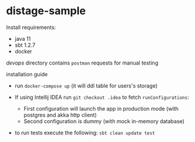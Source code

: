 # distage-sample

Install requirements:
- java 11
- sbt 1.2.7
- docker

*devops* directory contains `postman` requests for manual testing 

installation guide
- run `docker-compose up` (it will ddl table for users's storage)
- If using Intellij IDEA run `git checkout .idea` to fetch `runConfigurations`:
  - First configuration will launch the app in production mode (with postgres and akka http client)
  - Second configuration is dummy (with mock in-memory database)

- to run tests execute the following:
  `sbt clean update test`
